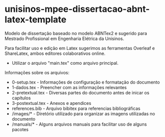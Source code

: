 # unisinos-mpee-dissertacao-abnt-latex-template

Modelo de dissertação baseado no modelo ABNTex2 e sugerido para Mestrado Profissional em Engenharia Elétrica da Unisinos.

Para facilitar uso e edição em Latex sugerimos as ferramentas Overleaf e ShareLatex, ambos editores colaborativos online.

- Utilizar o arquivo "main.tex" como arquivo principal.

Informações sobre os arquivos:

- 0-setup.tex - Informações de configuração e formatação do documento
- 1-dados.tex - Preencher com as informações relevantes
- 2-pretextual.tex - Diversas partes do documento antes de inicar os capítulos
- 3-postextual.tex - Anexos e apendices
- references.bib - Arquivo bibitex para referencias bibliográficas
- /images/* - Diretório utilizado para organizar as imagens utilizadas no documento
- /manuals/* - Alguns arquivos manuais para facilitar uso de alguns pacotes

